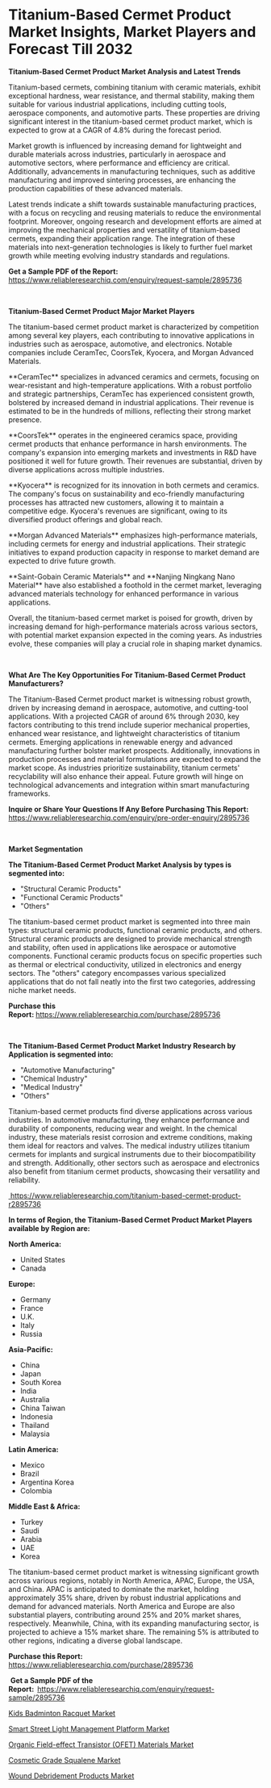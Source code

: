 <p><h1>Titanium-Based Cermet Product Market Insights, Market Players and Forecast Till 2032</h1></p><p><strong>Titanium-Based Cermet Product Market Analysis and Latest Trends</strong></p>
<p><p>Titanium-based cermets, combining titanium with ceramic materials, exhibit exceptional hardness, wear resistance, and thermal stability, making them suitable for various industrial applications, including cutting tools, aerospace components, and automotive parts. These properties are driving significant interest in the titanium-based cermet product market, which is expected to grow at a CAGR of 4.8% during the forecast period.</p><p>Market growth is influenced by increasing demand for lightweight and durable materials across industries, particularly in aerospace and automotive sectors, where performance and efficiency are critical. Additionally, advancements in manufacturing techniques, such as additive manufacturing and improved sintering processes, are enhancing the production capabilities of these advanced materials.</p><p>Latest trends indicate a shift towards sustainable manufacturing practices, with a focus on recycling and reusing materials to reduce the environmental footprint. Moreover, ongoing research and development efforts are aimed at improving the mechanical properties and versatility of titanium-based cermets, expanding their application range. The integration of these materials into next-generation technologies is likely to further fuel market growth while meeting evolving industry standards and regulations.</p></p>
<p><strong>Get a Sample PDF of the Report:&nbsp;</strong> <a href="https://www.reliableresearchiq.com/enquiry/request-sample/2895736?utm_campaign=1900&utm_medium=2&utm_source=Github&utm_content=ia&utm_term=15032025&utm_id=titanium-based-cermet-product">https://www.reliableresearchiq.com/enquiry/request-sample/2895736</a></p>
<p>&nbsp;</p>
<p><strong>Titanium-Based Cermet Product Major Market Players</strong></p>
<p><p>The titanium-based cermet product market is characterized by competition among several key players, each contributing to innovative applications in industries such as aerospace, automotive, and electronics. Notable companies include CeramTec, CoorsTek, Kyocera, and Morgan Advanced Materials.</p><p>**CeramTec** specializes in advanced ceramics and cermets, focusing on wear-resistant and high-temperature applications. With a robust portfolio and strategic partnerships, CeramTec has experienced consistent growth, bolstered by increased demand in industrial applications. Their revenue is estimated to be in the hundreds of millions, reflecting their strong market presence.</p><p>**CoorsTek** operates in the engineered ceramics space, providing cermet products that enhance performance in harsh environments. The company's expansion into emerging markets and investments in R&D have positioned it well for future growth. Their revenues are substantial, driven by diverse applications across multiple industries.</p><p>**Kyocera** is recognized for its innovation in both cermets and ceramics. The company's focus on sustainability and eco-friendly manufacturing processes has attracted new customers, allowing it to maintain a competitive edge. Kyocera's revenues are significant, owing to its diversified product offerings and global reach.</p><p>**Morgan Advanced Materials** emphasizes high-performance materials, including cermets for energy and industrial applications. Their strategic initiatives to expand production capacity in response to market demand are expected to drive future growth.</p><p>**Saint-Gobain Ceramic Materials** and **Nanjing Ningkang Nano Material** have also established a foothold in the cermet market, leveraging advanced materials technology for enhanced performance in various applications.</p><p>Overall, the titanium-based cermet market is poised for growth, driven by increasing demand for high-performance materials across various sectors, with potential market expansion expected in the coming years. As industries evolve, these companies will play a crucial role in shaping market dynamics.</p></p>
<p>&nbsp;</p>
<p><strong>What Are The Key Opportunities For Titanium-Based Cermet Product Manufacturers?</strong></p>
<p><p>The Titanium-Based Cermet product market is witnessing robust growth, driven by increasing demand in aerospace, automotive, and cutting-tool applications. With a projected CAGR of around 6% through 2030, key factors contributing to this trend include superior mechanical properties, enhanced wear resistance, and lightweight characteristics of titanium cermets. Emerging applications in renewable energy and advanced manufacturing further bolster market prospects. Additionally, innovations in production processes and material formulations are expected to expand the market scope. As industries prioritize sustainability, titanium cermets' recyclability will also enhance their appeal. Future growth will hinge on technological advancements and integration within smart manufacturing frameworks.</p></p>
<p><strong>Inquire or Share Your Questions If Any Before Purchasing This Report:</strong> <a href="https://www.reliableresearchiq.com/enquiry/pre-order-enquiry/2895736?utm_campaign=1900&utm_medium=2&utm_source=Github&utm_content=ia&utm_term=15032025&utm_id=titanium-based-cermet-product">https://www.reliableresearchiq.com/enquiry/pre-order-enquiry/2895736</a></p>
<p>&nbsp;</p>
<p><strong>Market Segmentation</strong></p>
<p><strong>The Titanium-Based Cermet Product Market Analysis by types is segmented into:</strong></p>
<p><ul><li>"Structural Ceramic Products"</li><li>"Functional Ceramic Products"</li><li>"Others"</li></ul></p>
<p><p>The titanium-based cermet product market is segmented into three main types: structural ceramic products, functional ceramic products, and others. Structural ceramic products are designed to provide mechanical strength and stability, often used in applications like aerospace or automotive components. Functional ceramic products focus on specific properties such as thermal or electrical conductivity, utilized in electronics and energy sectors. The "others" category encompasses various specialized applications that do not fall neatly into the first two categories, addressing niche market needs.</p></p>
<p><strong>Purchase this Report:&nbsp;</strong><a href="https://www.reliableresearchiq.com/purchase/2895736?utm_campaign=1900&utm_medium=2&utm_source=Github&utm_content=ia&utm_term=15032025&utm_id=titanium-based-cermet-product">https://www.reliableresearchiq.com/purchase/2895736</a></p>
<p>&nbsp;</p>
<p><strong>The Titanium-Based Cermet Product Market Industry Research by Application is segmented into:</strong></p>
<p><ul><li>"Automotive Manufacturing"</li><li>"Chemical Industry"</li><li>"Medical Industry"</li><li>"Others"</li></ul></p>
<p><p>Titanium-based cermet products find diverse applications across various industries. In automotive manufacturing, they enhance performance and durability of components, reducing wear and weight. In the chemical industry, these materials resist corrosion and extreme conditions, making them ideal for reactors and valves. The medical industry utilizes titanium cermets for implants and surgical instruments due to their biocompatibility and strength. Additionally, other sectors such as aerospace and electronics also benefit from titanium cermet products, showcasing their versatility and reliability.</p></p>
<p><a href="https://www.reliableresearchiq.com/titanium-based-cermet-product-r2895736?utm_campaign=1900&utm_medium=2&utm_source=Github&utm_content=ia&utm_term=15032025&utm_id=titanium-based-cermet-product">&nbsp;https://www.reliableresearchiq.com/titanium-based-cermet-product-r2895736</a></p>
<p><strong>In terms of Region, the Titanium-Based Cermet Product Market Players available by Region are:</strong></p>
<p>
    <p> <strong> North America: </strong>
        <ul>
            <li>United States</li>
            <li>Canada</li>
        </ul>
        </p> 
    <p> <strong> Europe: </strong>
        <ul>
            <li>Germany</li>
            <li>France</li>
            <li>U.K.</li>
            <li>Italy</li>
            <li>Russia</li>
        </ul>
        </p> 
    <p> <strong> Asia-Pacific: </strong>
        <ul>
            <li>China</li>
            <li>Japan</li>
            <li>South Korea</li>
            <li>India</li>
            <li>Australia</li>
            <li>China Taiwan</li>
            <li>Indonesia</li>
            <li>Thailand</li>
            <li>Malaysia</li>
        </ul>
        </p> 
    <p> <strong> Latin America: </strong>
        <ul>
            <li>Mexico</li>
            <li>Brazil</li>
            <li>Argentina Korea</li>
            <li>Colombia</li>
        </ul>
        </p> 
    <p> <strong> Middle East & Africa: </strong>
        <ul>
            <li>Turkey</li>
            <li>Saudi</li>
            <li>Arabia</li>
            <li>UAE</li>
            <li>Korea</li>
        </ul>
    </p>
    </p>
<p><p>The titanium-based cermet product market is witnessing significant growth across various regions, notably in North America, APAC, Europe, the USA, and China. APAC is anticipated to dominate the market, holding approximately 35% share, driven by robust industrial applications and demand for advanced materials. North America and Europe are also substantial players, contributing around 25% and 20% market shares, respectively. Meanwhile, China, with its expanding manufacturing sector, is projected to achieve a 15% market share. The remaining 5% is attributed to other regions, indicating a diverse global landscape.</p></p>
<p><strong>Purchase this Report: </strong><a href="https://www.reliableresearchiq.com/purchase/2895736?utm_campaign=1900&utm_medium=2&utm_source=Github&utm_content=ia&utm_term=15032025&utm_id=titanium-based-cermet-product">https://www.reliableresearchiq.com/purchase/2895736</a></p>
<p>&nbsp;<strong>Get a Sample PDF of the Report:&nbsp;&nbsp;</strong><a href="https://www.reliableresearchiq.com/enquiry/request-sample/2895736?utm_campaign=1900&utm_medium=2&utm_source=Github&utm_content=ia&utm_term=15032025&utm_id=titanium-based-cermet-product">https://www.reliableresearchiq.com/enquiry/request-sample/2895736</a></p>
<p><strong></strong></p>
<p><p><a href="https://github.com/leoustolja/Market-Research-Report-List-1/blob/main/kids-badminton-racquet-market.md?utm_campaign=1900&utm_medium=2&utm_source=Github&utm_content=ia&utm_term=15032025&utm_id=titanium-based-cermet-product">Kids Badminton Racquet Market</a></p><p><a href="https://github.com/madethkijori/Market-Research-Report-List-1/blob/main/smart-street-light-management-platform-market.md?utm_campaign=1900&utm_medium=2&utm_source=Github&utm_content=ia&utm_term=15032025&utm_id=titanium-based-cermet-product">Smart Street Light Management Platform Market</a></p><p><a href="https://github.com/kanetaerkid/Market-Research-Report-List-1/blob/main/organic-field-effect-transistor-ofet-materials-market.md?utm_campaign=1900&utm_medium=2&utm_source=Github&utm_content=ia&utm_term=15032025&utm_id=titanium-based-cermet-product">Organic Field-effect Transistor (OFET) Materials Market</a></p><p><a href="https://github.com/bichukapac/Market-Research-Report-List-1/blob/main/cosmetic-grade-squalene-market.md?utm_campaign=1900&utm_medium=2&utm_source=Github&utm_content=ia&utm_term=15032025&utm_id=titanium-based-cermet-product">Cosmetic Grade Squalene Market</a></p><p><a href="https://github.com/ayondaylos/Market-Research-Report-List-1/blob/main/wound-debridement-products-market.md?utm_campaign=1900&utm_medium=2&utm_source=Github&utm_content=ia&utm_term=15032025&utm_id=titanium-based-cermet-product">Wound Debridement Products Market</a></p></p>